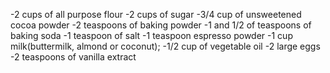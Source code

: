 -2 cups of all purpose flour
-2 cups of sugar
-3/4 cup of unsweetened cocoa powder
-2 teaspoons of baking powder
-1 and 1/2 of teaspoons of baking soda
-1 teaspoon of salt
-1 teaspoon espresso powder
-1 cup milk(buttermilk, almond or coconut);
-1/2 cup of vegetable oil
-2 large eggs
-2 teaspoons of vanilla extract
